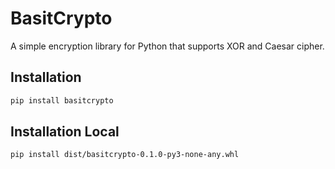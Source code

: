# BasitCrypto

A simple encryption library for Python that supports XOR and Caesar cipher.

## Installation

```bash
pip install basitcrypto
```


## Installation Local

```bash
pip install dist/basitcrypto-0.1.0-py3-none-any.whl
```
